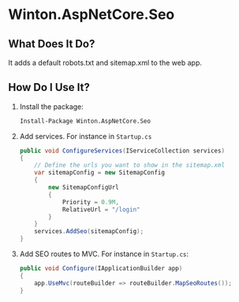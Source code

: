 # Winton.AspNetCore.Seo

## What Does It Do?
It adds a default robots.txt and sitemap.xml to the web app.

## How Do I Use It?
1. Install the package:

    ```sh
    Install-Package Winton.AspNetCore.Seo
    ```

2. Add services. For instance in `Startup.cs`

    ```csharp
    public void ConfigureServices(IServiceCollection services)
    {
        // Define the urls you want to show in the sitemap.xml
        var sitemapConfig = new SitemapConfig 
        {
            new SitemapConfigUrl
            {
                Priority = 0.9M,
                RelativeUrl = "/login"
            }
        }
        services.AddSeo(sitemapConfig);
    }
    ```

3. Add SEO routes to MVC. For instance in `Startup.cs`:
    
    ```csharp
    public void Configure(IApplicationBuilder app)
    {
        app.UseMvc(routeBuilder => routeBuilder.MapSeoRoutes());
    }
    ```